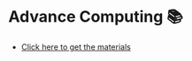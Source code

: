 # Advance Computing 📚
- [Click here to get the materials](https://drive.google.com/drive/folders/1EEATWKniBpXdfOvAmInhVSCvYZYXJf8g?usp=sharing)
